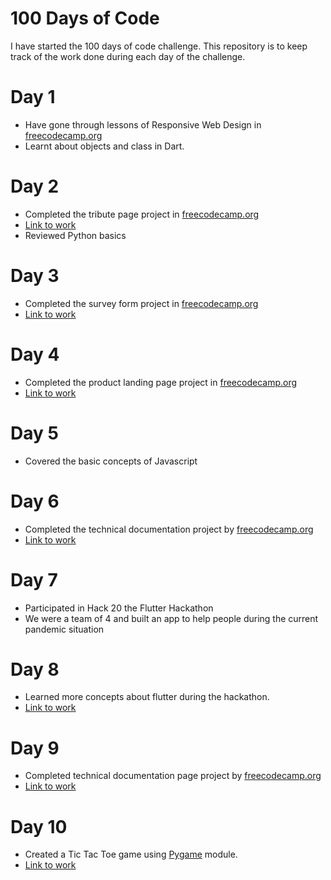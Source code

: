 # 100 Days of Code

I have started the 100 days of code challenge. This repository is to keep track of the
work done during each day of the challenge.

# Day 1

- Have gone through lessons of Responsive Web Design in [freecodecamp.org](https://www.freecodecamp.org/)
- Learnt about objects and class in Dart.

# Day 2
- Completed the tribute page project in [freecodecamp.org](https://www.freecodecamp.org/)
- [Link to work](https://github.com/advaith-unnikrishnan/Tribute-Page)
- Reviewed Python basics

# Day 3
- Completed the survey form project in [freecodecamp.org](https://www.freecodecamp.org/)
- [Link to work](https://github.com/advaith-unnikrishnan/Survey-Form)

# Day 4
- Completed the product landing page project in [freecodecamp.org](https://www.freecodecamp.org/)
- [Link to work](https://github.com/advaith-unnikrishnan/Product-Landing-Page)

# Day 5
- Covered the basic concepts of Javascript

# Day 6
- Completed the technical documentation project by [freecodecamp.org](https://www.freecodecamp.org/)
- [Link to work](https://github.com/advaith-unnikrishnan/Technical-Documentation)

# Day 7 
- Participated in Hack 20 the Flutter Hackathon
- We were a team of 4 and built an app to help people during the current pandemic situation

# Day 8
- Learned more concepts about flutter during the hackathon.
- [Link to work](https://github.com/shahanbinhashim/app)

# Day 9
- Completed technical documentation page project by [freecodecamp.org](https://www.freecodecamp.org/)
- [Link to work](https://github.com/advaith-unnikrishnan/Technical-Documentation)

# Day 10 
- Created a Tic Tac Toe game using [Pygame](https://www.pygame.org) module.
- [Link to work](https://github.com/advaith-unnikrishnan/Tic-Tac-Toe)
